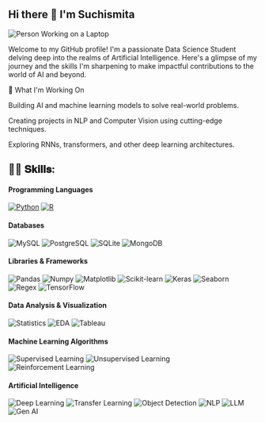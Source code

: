## Hi there 👋 I'm Suchismita

![Person Working on a Laptop]("https://images.app.goo.gl/Q2UJQynhLazBAJqq8")

Welcome to my GitHub profile! I'm a passionate Data Science Student delving deep into the realms of Artificial Intelligence. Here's a glimpse of my journey and the skills I'm sharpening to make impactful contributions to the world of AI and beyond.

🔭 What I'm Working On

Building AI and machine learning models to solve real-world problems.

Creating projects in NLP and Computer Vision using cutting-edge techniques.

Exploring RNNs, transformers, and other deep learning architectures.


## 👩‍💻 𝐒𝐤𝐢𝐥𝐥𝐬:

#### Programming Languages 

[![Python](https://img.shields.io/badge/Python-00818e?style=for-the-badge&logo=Python&logoColor=white)](https://www.python.org/)
[![R](https://img.shields.io/badge/R-f1c175?style=for-the-badge&logo=R&logoColor=white)](https://www.r-project.org/)

#### Databases 
![MySQL](https://img.shields.io/badge/MySQL-00818e?style=for-the-badge&logo=mysql&logoColor=white)
![PostgreSQL](https://img.shields.io/badge/PostgreSQL-f1c175?style=for-the-badge&logo=postgresql&logoColor=white)
![SQLite](https://img.shields.io/badge/SQLite-00818e?style=for-the-badge&logo=sqlite&logoColor=white)
![MongoDB](https://img.shields.io/badge/MongoDB-f1c175?style=for-the-badge&logo=MongoDB&logoColor=white)

#### Libraries & Frameworks
![Pandas](https://img.shields.io/badge/Pandas-00818e?style=for-the-badge&logo=Pandas&logoColor=white)
![Numpy](https://img.shields.io/badge/Numpy-f1c175?style=for-the-badge&logo=Numpy&logoColor=white)
![Matplotlib](https://img.shields.io/badge/Matplotlib-00818e?style=for-the-badge&logo=Matplotlib&logoColor=white)
![Scikit-learn](https://img.shields.io/badge/Scikitlearn-f1c175?style=for-the-badge&logo=Scikitlearn&logoColor=white)
![Keras](https://img.shields.io/badge/Keras-00818e?style=for-the-badge&logo=Keras&logoColor=white)
![Seaborn](https://img.shields.io/badge/Seaborn-f1c175?style=for-the-badge&logo=Seaborn&logoColor=white)
![Regex](https://img.shields.io/badge/Regex-00818e?style=for-the-badge&logo=Regex&logoColor=white)
![TensorFlow](https://img.shields.io/badge/Tensorflow-f1c175?style=for-the-badge&logo=Tensorflow&logoColor=white)



#### Data Analysis & Visualization 
![Statistics](https://img.shields.io/badge/Statistics-00818e?style=for-the-badge&logo=visual%20studio%20code&logoColor=white)
![EDA](https://img.shields.io/badge/EDA-00818e?style=for-the-badge&logo=Colab&logoColor=white)
![Tableau](https://img.shields.io/badge/Tableau-f1c175?style=for-the-badge&logo=Tableau&logoColor=white)



#### Machine Learning Algorithms
![Supervised Learning](https://img.shields.io/badge/Supervised%20Learning-00818e?style=for-the-badge&logo=Supervised%20Learning&logoColor=white)
![Unsupervised Learning](https://img.shields.io/badge/Unsupervised%20Learning-f1c175?style=for-the-badge&logo=Unsupervised%20Learning&logoColor=white)
![Reinforcement Learning](https://img.shields.io/badge/Reinforcement%20Learning-00818e?style=for-the-badge&logo=Reinforcement%20Learning&logoColor=white)

#### Artificial Intelligence
![Deep Learning](https://img.shields.io/badge/Deep%20learning-f1c175?style=for-the-badge&logo=Deep%20learning&logoColor=white)
![Transfer Learning](https://img.shields.io/badge/Transfer%20Learning-00818e?style=for-the-badge&logo=Transfer%20Learning&logoColor=white)
![Object Detection](https://img.shields.io/badge/Object%20Detection-f1c175?style=for-the-badge&logo=Object%20Detection&logoColor=white)
![NLP](https://img.shields.io/badge/NLP-00818e?style=for-the-badge&logo=NLP&logoColor=white)
![LLM](https://img.shields.io/badge/LLM-f1c175?style=for-the-badge&logo=LLM&logoColor=white)
![Gen AI](https://img.shields.io/badge/Gen%20AI-00818e?style=for-the-badge&logo=Gen%20AI&logoColor=white)
